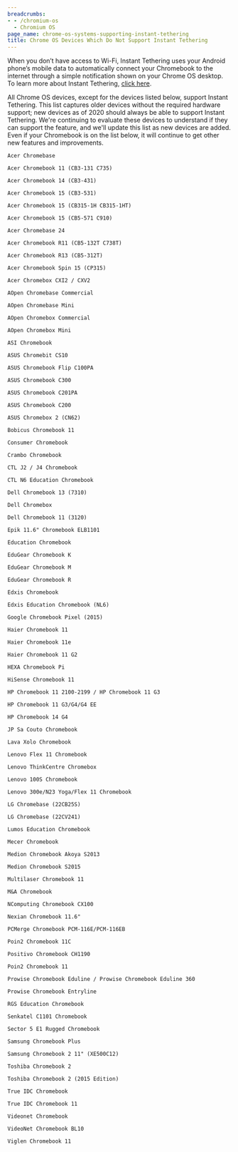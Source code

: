 ```yaml
---
breadcrumbs:
- - /chromium-os
  - Chromium OS
page_name: chrome-os-systems-supporting-instant-tethering
title: Chrome OS Devices Which Do Not Support Instant Tethering
---
```


When you don’t have access to Wi-Fi, Instant Tethering uses your Android phone’s
mobile data to automatically connect your Chromebook to the internet through a
simple notification shown on your Chrome OS desktop. To learn more about Instant
Tethering, [click here](https://support.google.com/chromebook/answer/7457148).

All Chrome OS devices, except for the devices listed below, support Instant
Tethering. This list captures older devices without the required hardware
support; new devices as of 2020 should always be able to support Instant
Tethering. We're continuing to evaluate these devices to understand if they can
support the feature, and we'll update this list as new devices are added. Even
if your Chromebook is on the list below, it will continue to get other new
features and improvements.

    Acer Chromebase

    Acer Chromebook 11 (CB3-131 C735)

    Acer Chromebook 14 (CB3-431)

    Acer Chromebook 15 (CB3-531)

    Acer Chromebook 15 (CB315-1H CB315-1HT)

    Acer Chromebook 15 (CB5-571 C910)

    Acer Chromebase 24

    Acer Chromebook R11 (CB5-132T C738T)

    Acer Chromebook R13 (CB5-312T)

    Acer Chromebook Spin 15 (CP315)

    Acer Chromebox CXI2 / CXV2

    AOpen Chromebase Commercial

    AOpen Chromebase Mini

    AOpen Chromebox Commercial

    AOpen Chromebox Mini

    ASI Chromebook

    ASUS Chromebit CS10

    ASUS Chromebook Flip C100PA

    ASUS Chromebook C300

    ASUS Chromebook C201PA

    ASUS Chromebook C200

    ASUS Chromebox 2 (CN62)

    Bobicus Chromebook 11

    Consumer Chromebook

    Crambo Chromebook

    CTL J2 / J4 Chromebook

    CTL N6 Education Chromebook

    Dell Chromebook 13 (7310)

    Dell Chromebox

    Dell Chromebook 11 (3120)

    Epik 11.6" Chromebook ELB1101

    Education Chromebook

    EduGear Chromebook K

    EduGear Chromebook M

    EduGear Chromebook R

    Edxis Chromebook

    Edxis Education Chromebook (NL6)

    Google Chromebook Pixel (2015)

    Haier Chromebook 11

    Haier Chromebook 11e

    Haier Chromebook 11 G2

    HEXA Chromebook Pi

    HiSense Chromebook 11

    HP Chromebook 11 2100-2199 / HP Chromebook 11 G3

    HP Chromebook 11 G3/G4/G4 EE

    HP Chromebook 14 G4

    JP Sa Couto Chromebook

    Lava Xolo Chromebook

    Lenovo Flex 11 Chromebook

    Lenovo ThinkCentre Chromebox

    Lenovo 100S Chromebook

    Lenovo 300e/N23 Yoga/Flex 11 Chromebook

    LG Chromebase (22CB25S)

    LG Chromebase (22CV241)

    Lumos Education Chromebook

    Mecer Chromebook

    Medion Chromebook Akoya S2013

    Medion Chromebook S2015

    Multilaser Chromebook 11

    M&A Chromebook

    NComputing Chromebook CX100

    Nexian Chromebook 11.6"

    PCMerge Chromebook PCM-116E/PCM-116EB

    Poin2 Chromebook 11C

    Positivo Chromebook CH1190

    Poin2 Chromebook 11

    Prowise Chromebook Eduline / Prowise Chromebook Eduline 360

    Prowise Chromebook Entryline

    RGS Education Chromebook

    Senkatel C1101 Chromebook

    Sector 5 E1 Rugged Chromebook

    Samsung Chromebook Plus

    Samsung Chromebook 2 11" (XE500C12)

    Toshiba Chromebook 2

    Toshiba Chromebook 2 (2015 Edition)

    True IDC Chromebook

    True IDC Chromebook 11

    Videonet Chromebook

    VideoNet Chromebook BL10

    Viglen Chromebook 11